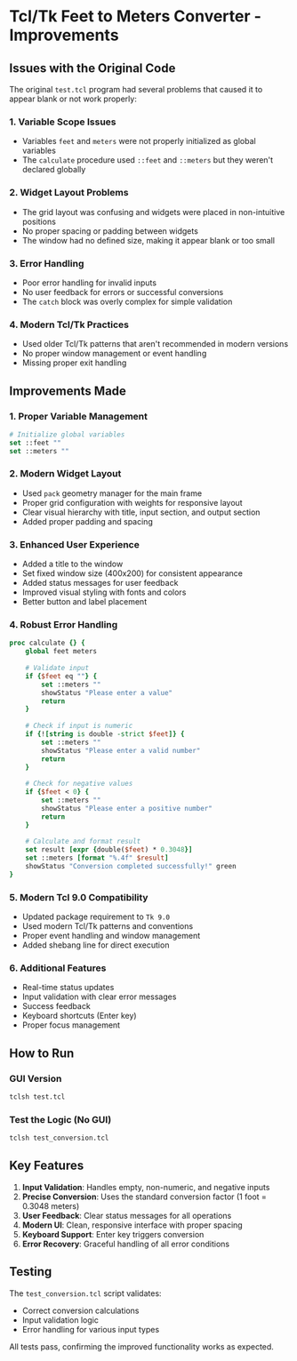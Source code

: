 # Tcl/Tk Feet to Meters Converter - Improvements

## Issues with the Original Code

The original `test.tcl` program had several problems that caused it to appear blank or not work properly:

### 1. **Variable Scope Issues**
- Variables `feet` and `meters` were not properly initialized as global variables
- The `calculate` procedure used `::feet` and `::meters` but they weren't declared globally

### 2. **Widget Layout Problems**
- The grid layout was confusing and widgets were placed in non-intuitive positions
- No proper spacing or padding between widgets
- The window had no defined size, making it appear blank or too small

### 3. **Error Handling**
- Poor error handling for invalid inputs
- No user feedback for errors or successful conversions
- The `catch` block was overly complex for simple validation

### 4. **Modern Tcl/Tk Practices**
- Used older Tcl/Tk patterns that aren't recommended in modern versions
- No proper window management or event handling
- Missing proper exit handling

## Improvements Made

### 1. **Proper Variable Management**
```tcl
# Initialize global variables
set ::feet ""
set ::meters ""
```

### 2. **Modern Widget Layout**
- Used `pack` geometry manager for the main frame
- Proper grid configuration with weights for responsive layout
- Clear visual hierarchy with title, input section, and output section
- Added proper padding and spacing

### 3. **Enhanced User Experience**
- Added a title to the window
- Set fixed window size (400x200) for consistent appearance
- Added status messages for user feedback
- Improved visual styling with fonts and colors
- Better button and label placement

### 4. **Robust Error Handling**
```tcl
proc calculate {} {
    global feet meters
    
    # Validate input
    if {$feet eq ""} {
        set ::meters ""
        showStatus "Please enter a value"
        return
    }
    
    # Check if input is numeric
    if {![string is double -strict $feet]} {
        set ::meters ""
        showStatus "Please enter a valid number"
        return
    }
    
    # Check for negative values
    if {$feet < 0} {
        set ::meters ""
        showStatus "Please enter a positive number"
        return
    }
    
    # Calculate and format result
    set result [expr {double($feet) * 0.3048}]
    set ::meters [format "%.4f" $result]
    showStatus "Conversion completed successfully!" green
}
```

### 5. **Modern Tcl 9.0 Compatibility**
- Updated package requirement to `Tk 9.0`
- Used modern Tcl/Tk patterns and conventions
- Proper event handling and window management
- Added shebang line for direct execution

### 6. **Additional Features**
- Real-time status updates
- Input validation with clear error messages
- Success feedback
- Keyboard shortcuts (Enter key)
- Proper focus management

## How to Run

### GUI Version
```bash
tclsh test.tcl
```

### Test the Logic (No GUI)
```bash
tclsh test_conversion.tcl
```

## Key Features

1. **Input Validation**: Handles empty, non-numeric, and negative inputs
2. **Precise Conversion**: Uses the standard conversion factor (1 foot = 0.3048 meters)
3. **User Feedback**: Clear status messages for all operations
4. **Modern UI**: Clean, responsive interface with proper spacing
5. **Keyboard Support**: Enter key triggers conversion
6. **Error Recovery**: Graceful handling of all error conditions

## Testing

The `test_conversion.tcl` script validates:
- Correct conversion calculations
- Input validation logic
- Error handling for various input types

All tests pass, confirming the improved functionality works as expected. 